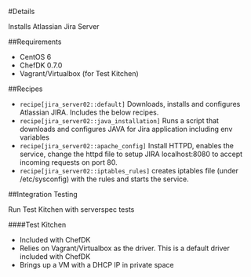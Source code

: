 #Details

Installs Atlassian Jira Server

##Requirements

* CentOS 6
* ChefDK 0.7.0
* Vagrant/Virtualbox (for Test Kitchen)

##Recipes

* `recipe[jira_server02::default]` Downloads, installs and configures Atlassian JIRA. Includes the below recipes.
* `recipe[jira_server02::java_installation]` Runs a script that downloads and configures JAVA for Jira application including env variables 
* `recipe[jira_server02::apache_config]` Install HTTPD, enables the service, change the httpd file to setup JIRA localhost:8080 to accept incoming requests on port 80.  
* `recipe[jira_server02::iptables_rules]` creates iptables file (under /etc/sysconfig) with the rules and starts the service.

##Integration Testing

Run Test Kitchen with serverspec tests

####Test Kitchen
* Included with ChefDK
* Relies on Vagrant/Virtualbox as the driver. This is a default driver included with ChefDK
* Brings up a VM with a DHCP IP in private space
